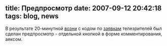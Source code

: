 title: Предпросмотр
date: 2007-09-12 20:42:18
tags: blog, news
----


В результате 20-минутной [возни][1] с кодом по [заявкам][2] телезрителей был сделан предпросмотр - отдельной кнопкой в форме комментирования, аяксом.

[1]: http://trac.piranha.org.ua/changeset/789bf6378502 "просто и легко :)))"
[2]: https://solovyov.net/blog/2007/post-display/#c48 "действительно полезно"
